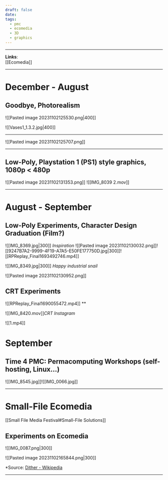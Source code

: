 ```yaml
---
draft: false
date: 
tags:
  - pmc
  - ecomedia
  - 3D
  - graphics
---
```

___

**Links**:<br>[[Ecomedia]]<br>
___

# December - August

## Goodbye, Photorealism

![[Pasted image 20231102125530.png|400]]



![[Vases1_1.3.2.jpg|400]]
___

![[Pasted image 20231102125707.png]]

___
## Low-Poly, Playstation 1 (PS1) style graphics, 1080p < 480p

![[Pasted image 20231102131353.png]]
![[IMG_8039 2.mov]]
___
# August - September

## Low-Poly Experiments, Character Design Graduation (Film?)


![[IMG_8369.jpg|300]]
*Inspiration*
![[Pasted image 20231102130032.png]]![[9247B7A2-9999-4F19-A7A5-E50FE177750D.jpg|300]]![[RPReplay_Final1693492746.mp4]]

![[IMG_8349.jpg|300]]
*Happy industrial snail*

![[Pasted image 20231102130952.png]]
## CRT Experiments

![[RPReplay_Final1690055472.mp4]]
**

![[IMG_8420.mov]]*CRT Instagram*


![[1.mp4]]

# September

## Time 4 PMC: Permacomputing Workshops (self-hosting, Linux...)

![[IMG_8545.jpg]]![[IMG_0066.jpg]]

___

# Small-File Ecomedia

[[Small File Media Festival#Small-File Solutions]]

## Experiments on Ecomedia

![[IMG_0087.png|300]]


![[Pasted image 20231102165844.png|300]]

*Source: [Dither - Wikipedia](https://en.wikipedia.org/wiki/Dither)

___